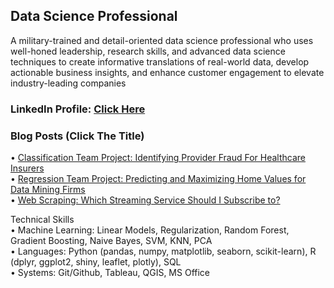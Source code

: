 ## Data Science Professional
A military-trained and detail-oriented data science professional who uses well-honed leadership, research skills, and advanced data science techniques to create informative translations of real-world data, develop actionable business insights, and enhance customer engagement to elevate industry-leading companies

### LinkedIn Profile: <a href=https://www.linkedin.com/in/ryanhpark>Click Here</a>
### Blog Posts (Click The Title)
• <a href=https://nycdatascience.com/blog/student-works/capstone/identifying-provider-fraud-for-healthcare-insurers/>Classification Team Project: Identifying Provider Fraud For Healthcare Insurers</a><br>
• <a href=https://nycdatascience.com/blog/student-works/machine-learning/predicting-and-maximizing-home-values-for-data-mining-firms/>Regression Team Project: Predicting and Maximizing Home Values for Data Mining Firms</a><br>
• <a href=https://nycdatascience.com/blog/student-works/which-streaming-service-should-i-subscribe-to/>Web Scraping: Which Streaming Service Should I Subscribe to?</a>



Technical Skills<br>
• Machine Learning: Linear Models, Regularization, Random Forest, Gradient Boosting, Naive Bayes, SVM, KNN, PCA<br>
• Languages: Python (pandas, numpy, matplotlib, seaborn, scikit-learn), R (dplyr, ggplot2, shiny, leaflet, plotly), SQL<br>
• Systems: Git/Github, Tableau, QGIS, MS Office<br>
